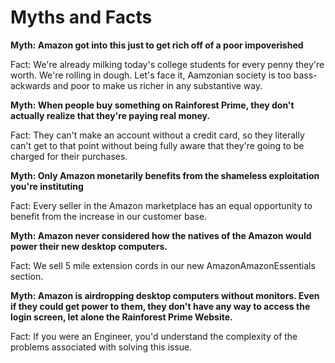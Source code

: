 Myths and Facts
===============

**Myth: Amazon got into this just to get rich off of a poor impoverished**

Fact: We're already milking today's college students for every penny they're worth. We're rolling in dough. Let's face it, Aamzonian society is too bass-ackwards and poor to make us richer in any substantive way.


**Myth: When people buy something on Rainforest Prime, they don't actually realize that they're paying real money.**

Fact: They can't make an account without a credit card, so they literally can't get to that point without being fully aware that they're going to be charged for their purchases.

**Myth: Only Amazon monetarily benefits from the shameless exploitation you're instituting**

Fact: Every seller in the Amazon marketplace has an equal opportunity to benefit from the increase in our customer base.


**Myth: Amazon never considered how the natives of the Amazon would power their new desktop computers.**

Fact: We sell 5 mile extension cords in our new AmazonAmazonEssentials section.


**Myth: Amazon is airdropping desktop computers without monitors. Even if they could get power to them, they don't have any way to access the login screen, let alone the Rainforest Prime Website.**

Fact: If you were an Engineer, you'd understand the complexity of the problems associated with solving this issue.  
